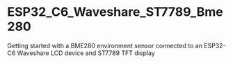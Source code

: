 # ESP32_C6_Waveshare_ST7789_Bme280
Getting started with a BME280 environment sensor connected to an ESP32-C6 Waveshare LCD device and ST7789 TFT display
